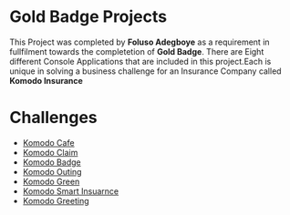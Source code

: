 # Gold Badge Projects
This Project was completed by **Foluso Adegboye** as a requirement in fullfilment towards the completetion of **Gold Badge**. There are 
Eight different Console Applications that are included in this project.Each is unique in solving a business challenge for an Insurance Company called **Komodo Insurance**

# Challenges
- [Komodo Cafe](./Cafe.md)
- [Komodo Claim](./Claims.md)
- [Komodo Badge](./Badge.md)
- [Komodo Outing](./Outing.md)
- [Komodo Green](./Green.md)
- [Komodo Smart Insuarnce](./SmartInsuarnce.md)
- [Komodo Greeting](./Greeting.md)


